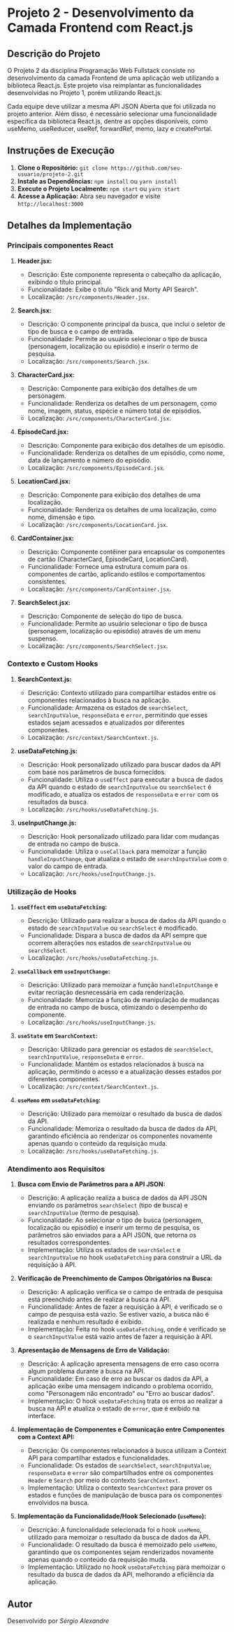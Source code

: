# Projeto 2 - Desenvolvimento da Camada Frontend com React.js

## Descrição do Projeto

O Projeto 2 da disciplina Programação Web Fullstack consiste no desenvolvimento da camada Frontend de uma aplicação web utilizando a biblioteca React.js. Este projeto visa reimplantar as funcionalidades desenvolvidas no Projeto 1, porém utilizando React.js.

Cada equipe deve utilizar a mesma API JSON Aberta que foi utilizada no projeto anterior. Além disso, é necessário selecionar uma funcionalidade específica da biblioteca React.js, dentre as opções disponíveis, como useMemo, useReducer, useRef, forwardRef, memo, lazy e createPortal.

## Instruções de Execução

1. **Clone o Repositório:** `git clone https://github.com/seu-usuario/projeto-2.git`
2. **Instale as Dependências:** `npm install` ou `yarn install`
3. **Execute o Projeto Localmente:** `npm start` ou `yarn start`
4. **Acesse a Aplicação:** Abra seu navegador e visite `http://localhost:3000`

## Detalhes da Implementação

### Principais componentes React

1. **Header.jsx:**
   - Descrição: Este componente representa o cabeçalho da aplicação, exibindo o título principal.
   - Funcionalidade: Exibe o título "Rick and Morty API Search".
   - Localização: `/src/components/Header.jsx`.

2. **Search.jsx:**
   - Descrição: O componente principal da busca, que inclui o seletor de tipo de busca e o campo de entrada.
   - Funcionalidade: Permite ao usuário selecionar o tipo de busca (personagem, localização ou episódio) e inserir o termo de pesquisa.
   - Localização: `/src/components/Search.jsx`.

3. **CharacterCard.jsx:**
   - Descrição: Componente para exibição dos detalhes de um personagem.
   - Funcionalidade: Renderiza os detalhes de um personagem, como nome, imagem, status, espécie e número total de episódios.
   - Localização: `/src/components/CharacterCard.jsx`.

4. **EpisodeCard.jsx:**
   - Descrição: Componente para exibição dos detalhes de um episódio.
   - Funcionalidade: Renderiza os detalhes de um episódio, como nome, data de lançamento e número do episódio.
   - Localização: `/src/components/EpisodeCard.jsx`.

5. **LocationCard.jsx:**
   - Descrição: Componente para exibição dos detalhes de uma localização.
   - Funcionalidade: Renderiza os detalhes de uma localização, como nome, dimensão e tipo.
   - Localização: `/src/components/LocationCard.jsx`.

6. **CardContainer.jsx:**
   - Descrição: Componente contêiner para encapsular os componentes de cartão (CharacterCard, EpisodeCard, LocationCard).
   - Funcionalidade: Fornece uma estrutura comum para os componentes de cartão, aplicando estilos e comportamentos consistentes.
   - Localização: `/src/components/CardContainer.jsx`.

7. **SearchSelect.jsx:**
   - Descrição: Componente de seleção do tipo de busca.
   - Funcionalidade: Permite ao usuário selecionar o tipo de busca (personagem, localização ou episódio) através de um menu suspenso.
   - Localização: `/src/components/SearchSelect.jsx`.


### Contexto e Custom Hooks

1. **SearchContext.js:**
   - Descrição: Contexto utilizado para compartilhar estados entre os componentes relacionados à busca na aplicação.
   - Funcionalidade: Armazena os estados de `searchSelect`, `searchInputValue`, `responseData` e `error`, permitindo que esses estados sejam acessados e atualizados por diferentes componentes.
   - Localização: `/src/context/SearchContext.js`.

2. **useDataFetching.js:**
   - Descrição: Hook personalizado utilizado para buscar dados da API com base nos parâmetros de busca fornecidos.
   - Funcionalidade: Utiliza o `useEffect` para executar a busca de dados da API quando o estado de `searchInputValue` ou `searchSelect` é modificado, e atualiza os estados de `responseData` e `error` com os resultados da busca.
   - Localização: `/src/hooks/useDataFetching.js`.

3. **useInputChange.js:**
   - Descrição: Hook personalizado utilizado para lidar com mudanças de entrada no campo de busca.
   - Funcionalidade: Utiliza o `useCallback` para memoizar a função `handleInputChange`, que atualiza o estado de `searchInputValue` com o valor do campo de entrada.
   - Localização: `/src/hooks/useInputChange.js`.


### Utilização de Hooks

1. **`useEffect` em `useDataFetching`:**
   - Descrição: Utilizado para realizar a busca de dados da API quando o estado de `searchInputValue` ou `searchSelect` é modificado.
   - Funcionalidade: Dispara a busca de dados da API sempre que ocorrem alterações nos estados de `searchInputValue` ou `searchSelect`.
   - Localização: `/src/hooks/useDataFetching.js`.

2. **`useCallback` em `useInputChange`:**
   - Descrição: Utilizado para memoizar a função `handleInputChange` e evitar recriação desnecessária em cada renderização.
   - Funcionalidade: Memoriza a função de manipulação de mudanças de entrada no campo de busca, otimizando o desempenho do componente.
   - Localização: `/src/hooks/useInputChange.js`.

3. **`useState` em `SearchContext`:**
   - Descrição: Utilizado para gerenciar os estados de `searchSelect`, `searchInputValue`, `responseData` e `error`.
   - Funcionalidade: Mantém os estados relacionados à busca na aplicação, permitindo o acesso e a atualização desses estados por diferentes componentes.
   - Localização: `/src/context/SearchContext.js`.

4. **`useMemo` em `useDataFetching`:**
   - Descrição: Utilizado para memoizar o resultado da busca de dados da API.
   - Funcionalidade: Memoriza o resultado da busca de dados da API, garantindo eficiência ao renderizar os componentes novamente apenas quando o conteúdo da requisição muda.
   - Localização: `/src/hooks/useDataFetching.js`.

### Atendimento aos Requisitos

1. **Busca com Envio de Parâmetros para a API JSON:**
   - Descrição: A aplicação realiza a busca de dados da API JSON enviando os parâmetros `searchSelect` (tipo de busca) e `searchInputValue` (termo de pesquisa).
   - Funcionalidade: Ao selecionar o tipo de busca (personagem, localização ou episódio) e inserir um termo de pesquisa, os parâmetros são enviados para a API JSON, que retorna os resultados correspondentes.
   - Implementação: Utiliza os estados de `searchSelect` e `searchInputValue` no hook `useDataFetching` para construir a URL da requisição à API.
   
2. **Verificação de Preenchimento de Campos Obrigatórios na Busca:**
   - Descrição: A aplicação verifica se o campo de entrada de pesquisa está preenchido antes de realizar a busca na API.
   - Funcionalidade: Antes de fazer a requisição à API, é verificado se o campo de pesquisa está vazio. Se estiver vazio, a busca não é realizada e nenhum resultado é exibido.
   - Implementação: Feita no hook `useDataFetching`, onde é verificado se o `searchInputValue` está vazio antes de fazer a requisição à API.

3. **Apresentação de Mensagens de Erro de Validação:**
   - Descrição: A aplicação apresenta mensagens de erro caso ocorra algum problema durante a busca na API.
   - Funcionalidade: Em caso de erro ao buscar os dados da API, a aplicação exibe uma mensagem indicando o problema ocorrido, como "Personagem não encontrado" ou "Erro ao buscar dados".
   - Implementação: O hook `useDataFetching` trata os erros ao realizar a busca na API e atualiza o estado de `error`, que é exibido na interface.

4. **Implementação de Componentes e Comunicação entre Componentes com a Context API:**
   - Descrição: Os componentes relacionados à busca utilizam a Context API para compartilhar estados e funcionalidades.
   - Funcionalidade: Os estados de `searchSelect`, `searchInputValue`, `responseData` e `error` são compartilhados entre os componentes `Header` e `Search` por meio do contexto `SearchContext`.
   - Implementação: Utiliza o contexto `SearchContext` para prover os estados e funções de manipulação de busca para os componentes envolvidos na busca.

5. **Implementação da Funcionalidade/Hook Selecionado (`useMemo`):**
   - Descrição: A funcionalidade selecionada foi o hook `useMemo`, utilizado para memoizar o resultado da busca de dados da API.
   - Funcionalidade: O resultado da busca é memoizado pelo `useMemo`, garantindo que os componentes sejam renderizados novamente apenas quando o conteúdo da requisição muda.
   - Implementação: Utilizado no hook `useDataFetching` para memoizar o resultado da busca de dados da API, melhorando a eficiência da aplicação.




## Autor

Desenvolvido por *Sérgio Alexandre*
